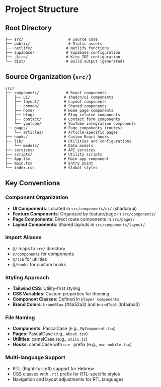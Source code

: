 # Project Structure

## Root Directory

```
├── src/                    # Source code
├── public/                 # Static assets
├── netlify/               # Netlify functions
├── supabase/              # Supabase configuration
├── .kiro/                 # Kiro IDE configuration
└── dist/                  # Build output (generated)
```

## Source Organization (`src/`)

```
src/
├── components/            # React components
│   ├── ui/               # shadcn/ui components
│   ├── layout/           # Layout components
│   ├── common/           # Shared components
│   ├── home/             # Home page components
│   ├── blog/             # Blog-related components
│   ├── contact/          # Contact form components
│   └── youtube/          # YouTube integration components
├── pages/                # Page components (routes)
│   └── articles/         # Article-specific pages
├── hooks/                # Custom React hooks
├── lib/                  # Utilities and configurations
│   └── models/           # Data models
├── services/             # API services
├── scripts/              # Utility scripts
├── App.tsx               # Main app component
├── main.tsx              # Entry point
└── index.css             # Global styles
```

## Key Conventions

### Component Organization
- **UI Components**: Located in `src/components/ui/` (shadcn/ui)
- **Feature Components**: Organized by feature/page in `src/components/`
- **Page Components**: Direct route components in `src/pages/`
- **Layout Components**: Shared layouts in `src/components/layout/`

### Import Aliases
- `@/` maps to `src/` directory
- `@/components` for components
- `@/lib` for utilities
- `@/hooks` for custom hooks

### Styling Approach
- **Tailwind CSS**: Utility-first styling
- **CSS Variables**: Custom properties for theming
- **Component Classes**: Defined in `@layer components`
- **Brand Colors**: `brandBlue` (#4a52a3) and `brandTeal` (#4aaba3)

### File Naming
- **Components**: PascalCase (e.g., `MyComponent.tsx`)
- **Pages**: PascalCase (e.g., `About.tsx`)
- **Utilities**: camelCase (e.g., `utils.ts`)
- **Hooks**: camelCase with `use-` prefix (e.g., `use-mobile.tsx`)

### Multi-language Support
- RTL (Right-to-Left) support for Hebrew
- CSS classes with `.rtl` prefix for RTL-specific styles
- Navigation and layout adjustments for RTL languages